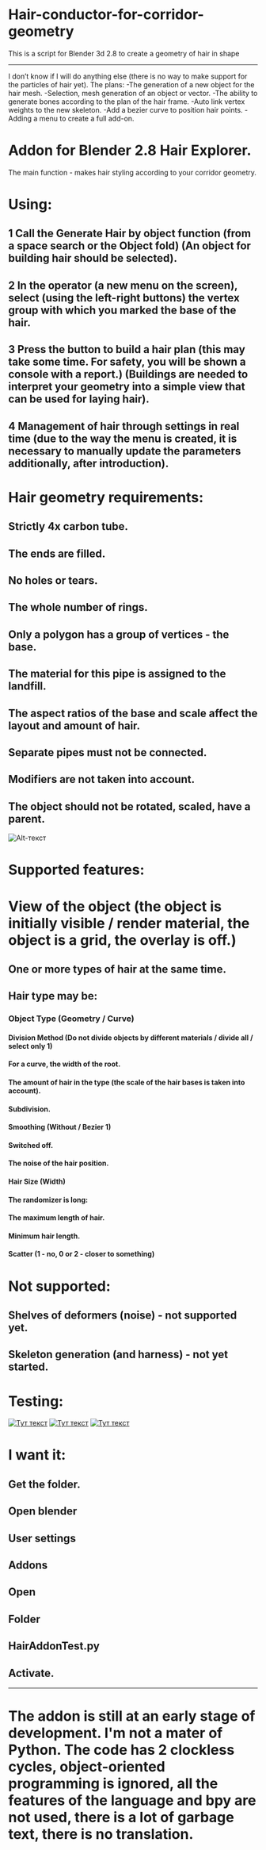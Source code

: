 # Hair-conductor-for-corridor-geometry
This is a script for Blender 3d 2.8 to create a geometry of hair in shape
____
I don’t know if I will do anything else (there is no way to make support for the particles of hair yet). 
The plans: 
-The generation of a new object for the hair mesh. 
-Selection, mesh generation of an object or vector. 
-The ability to generate bones according to the plan of the hair frame. 
-Auto link vertex weights to the new skeleton. 
-Add a bezier curve to position hair points. 
-Adding a menu to create a full add-on.




# Addon for Blender 2.8 Hair Explorer.
The main function - makes hair styling according to your corridor geometry.

# Using:
## 1 Call the Generate Hair by object function (from a space search or the Object fold) (An object for building hair should be selected).
## 2 In the operator (a new menu on the screen), select (using the left-right buttons) the vertex group with which you marked the base of the hair.
## 3 Press the button to build a hair plan (this may take some time. For safety, you will be shown a console with a report.) (Buildings are needed to interpret your geometry into a simple view that can be used for laying hair).
## 4 Management of hair through settings in real time (due to the way the menu is created, it is necessary to manually update the parameters additionally, after introduction).

# Hair geometry requirements:
## Strictly 4x carbon tube.
## The ends are filled.
## No holes or tears.
## The whole number of rings.
## Only a polygon has a group of vertices - the base.
## The material for this pipe is assigned to the landfill.
## The aspect ratios of the base and scale affect the layout and amount of hair.
## Separate pipes must not be connected.
## Modifiers are not taken into account.
## The object should not be rotated, scaled, have a parent.

![Alt-текст](https://cdn.discordapp.com/attachments/340195875399663617/731649425130127420/1.png "One hair element cutaway")


# Supported features:
# View of the object (the object is initially visible / render material, the object is a grid, the overlay is off.)
## One or more types of hair at the same time.
## Hair type may be:
### Object Type (Geometry / Curve)
#### Division Method (Do not divide objects by different materials / divide all / select only 1)
#### For a curve, the width of the root.
#### The amount of hair in the type (the scale of the hair bases is taken into account).
#### Subdivision.
#### Smoothing (Without / Bezier 1)
#### Switched off.
#### The noise of the hair position.
#### Hair Size (Width)
#### The randomizer is long:
#### The maximum length of hair.
#### Minimum hair length.
#### Scatter (1 - no, 0 or 2 - closer to something)
# Not supported:
## Shelves of deformers (noise) - not supported yet.
## Skeleton generation (and harness) - not yet started.

# Testing:
[![Тут текст](https://cdn.discordapp.com/attachments/340195875399663617/731656260935614525/unknown.png)](https://cdn.discordapp.com/attachments/474472368706945024/731236109610385549/2020-07-10_22-46-10_convert-video-online.com.mp4)
[![Тут текст](https://cdn.discordapp.com/attachments/340195875399663617/731656260935614525/unknown.png)](https://cdn.discordapp.com/attachments/324814768152248323/731557262295957534/2020-07-11_20-03-58.mp4)
[![Тут текст](https://cdn.discordapp.com/attachments/340195875399663617/731656260935614525/unknown.png)](https://cdn.discordapp.com/attachments/324814768152248323/731642313515991110/2020-07-12_01-44-22.mp4)

# I want it:
## Get the folder.
## Open blender
## User settings
## Addons
## Open
## Folder
## HairAddonTest.py
## Activate.
____
# The addon is still at an early stage of development. I'm not a mater of Python. The code has 2 clockless cycles, object-oriented programming is ignored, all the features of the language and bpy are not used, there is a lot of garbage text, there is no translation.
